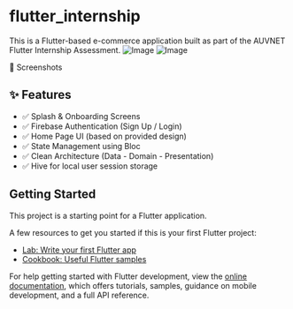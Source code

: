 # flutter_internship

This is a Flutter-based e-commerce application built as part of the AUVNET Flutter Internship Assessment.
![Image](https://github.com/user-attachments/assets/bf7e4555-5576-4573-945a-84c6c278f652)
![Image](https://github.com/user-attachments/assets/55751423-d02a-499e-b425-7296c0a3d1f8)
<!-- Uploading "WhatsApp Image 2025-06-18 at 8.47.41 PM.jpeg"... -->
📸 Screenshots

## ✨ Features

- ✅ Splash & Onboarding Screens
- ✅ Firebase Authentication (Sign Up / Login)
- ✅ Home Page UI (based on provided design)
- ✅ State Management using Bloc
- ✅ Clean Architecture (Data - Domain - Presentation)
- ✅ Hive for local user session storage

## Getting Started

This project is a starting point for a Flutter application.

A few resources to get you started if this is your first Flutter project:

- [Lab: Write your first Flutter app](https://docs.flutter.dev/get-started/codelab)
- [Cookbook: Useful Flutter samples](https://docs.flutter.dev/cookbook)

For help getting started with Flutter development, view the
[online documentation](https://docs.flutter.dev/), which offers tutorials,
samples, guidance on mobile development, and a full API reference.
